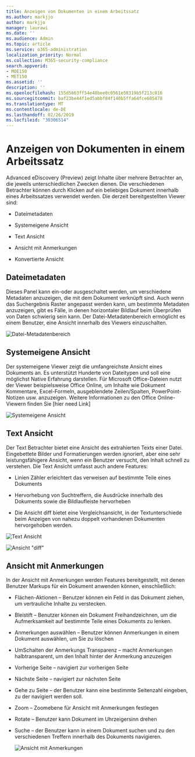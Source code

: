 ```yaml
---
title: Anzeigen von Dokumenten in einem Arbeitssatz
ms.author: markjjo
author: markjjo
manager: laurawi
ms.date: ''
ms.audience: Admin
ms.topic: article
ms.service: o365-administration
localization_priority: Normal
ms.collection: M365-security-compliance
search.appverid:
- MOE150
- MET150
ms.assetid: ''
description: ''
ms.openlocfilehash: 155d5663ff54e48bee0c0561e58319b5f213c016
ms.sourcegitcommit: baf23be44f1ed5abbf84f140b5ffa64fce605478
ms.translationtype: MT
ms.contentlocale: de-DE
ms.lasthandoff: 02/26/2019
ms.locfileid: "30306514"
---
```

# <a name="view-documents-in-a-working-set"></a>Anzeigen von Dokumenten in einem Arbeitssatz

Advanced eDiscovery (Preview) zeigt Inhalte über mehrere Betrachter an, die jeweils unterschiedlichen Zwecken dienen. Die verschiedenen Betrachter können durch Klicken auf ein beliebiges Dokument innerhalb eines Arbeitssatzes verwendet werden. Die derzeit bereitgestellten Viewer sind:

- Dateimetadaten  

- Systemeigene Ansicht
- Text Ansicht
- Ansicht mit Anmerkungen
- Konvertierte Ansicht

## <a name="file-metadata"></a>Dateimetadaten  


Dieses Panel kann ein-oder ausgeschaltet werden, um verschiedene Metadaten anzuzeigen, die mit dem Dokument verknüpft sind. Auch wenn das Suchergebnis Raster angepasst werden kann, um bestimmte Metadaten anzuzeigen, gibt es Fälle, in denen horizontaler Bildlauf beim Überprüfen von Daten schwierig sein kann. Der Datei-Metadatenbereich ermöglicht es einem Benutzer, eine Ansicht innerhalb des Viewers einzuschalten.

![Datei-Metadatenbereich
](../media/Reviewimage2.png)

## <a name="native-view"></a>Systemeigene Ansicht

Der systemeigene Viewer zeigt die umfangreichste Ansicht eines Dokuments an. Es unterstützt Hunderte von Dateitypen und soll eine möglichst Native Erfahrung darstellen. Für Microsoft Office-Dateien nutzt der Viewer beispielsweise Office Online, um Inhalte wie Dokument Kommentare, Excel-Formeln, ausgeblendete Zeilen/Spalten, PowerPoint-Notizen usw. anzuzeigen. Weitere Informationen zu den Office Online-Viewern finden Sie \[hier need Link\]

![Systemeigene Ansicht
](../media/Reviewimage3.png)

## <a name="text-view"></a>Text Ansicht

Der Text Betrachter bietet eine Ansicht des extrahierten Texts einer Datei. Eingebettete Bilder und Formatierungen werden ignoriert, aber eine sehr leistungsfähigere Ansicht, wenn ein Benutzer versucht, den Inhalt schnell zu verstehen. Die Text Ansicht umfasst auch andere Features:

  - Linien Zähler erleichtert das verweisen auf bestimmte Teile eines Dokuments

  - Hervorhebung von Suchtreffern, die Ausdrücke innerhalb des Dokuments sowie die Bildlaufleiste hervorheben

  - Die Ansicht diff bietet eine Vergleichsansicht, in der Textunterschiede beim Anzeigen von nahezu doppelt vorhandenen Dokumenten hervorgehoben werden.

![Text Ansicht
](../media/Reviewimage4.png)

![Ansicht "diff"
](../media/Reviewimage5.png)

## <a name="annotate-view"></a>Ansicht mit Anmerkungen

In der Ansicht mit Anmerkungen werden Features bereitgestellt, mit denen Benutzer Markups für ein Dokument anwenden können, einschließlich:

  - Flächen-Aktionen – Benutzer können ein Feld in das Dokument ziehen, um vertrauliche Inhalte zu verstecken.

  - Bleistift – Benutzer können ein Dokument Freihandzeichnen, um die Aufmerksamkeit auf bestimmte Teile eines Dokuments zu lenken.

  - Anmerkungen auswählen – Benutzer können Anmerkungen in einem Dokument auswählen, um Sie zu löschen

  - UmSchalten der Anmerkungs Transparenz – macht Anmerkungen halbtransparent, um den Inhalt hinter der Anmerkung anzuzeigen

  - Vorherige Seite – navigiert zur vorherigen Seite

  - Nächste Seite – navigiert zur nächsten Seite

  - Gehe zu Seite – der Benutzer kann eine bestimmte Seitenzahl eingeben, zu der navigiert werden soll.

  - Zoom – Zoomebene für Ansicht mit Anmerkungen festlegen

  - Rotate – Benutzer kann Dokument im Uhrzeigersinn drehen

  - Suche – der Benutzer kann in einem Dokument suchen und zu den verschiedenen Treffern innerhalb des Dokuments navigieren.
    
    ![Ansicht mit Anmerkungen
    ](../media/Reviewimage1.png)